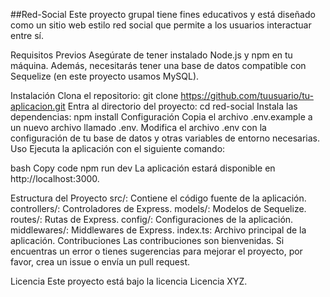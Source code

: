 ##Red-Social
Este proyecto grupal tiene fines educativos y está diseñado como un sitio web estilo red social que permite a los usuarios interactuar entre sí.

Requisitos Previos
Asegúrate de tener instalado Node.js y npm en tu máquina. Además, necesitarás tener una base de datos compatible con Sequelize (en este proyecto usamos MySQL).

Instalación
Clona el repositorio: git clone https://github.com/tuusuario/tu-aplicacion.git
Entra al directorio del proyecto: cd red-social
Instala las dependencias: npm install
Configuración
Copia el archivo .env.example a un nuevo archivo llamado .env.
Modifica el archivo .env con la configuración de tu base de datos y otras variables de entorno necesarias.
Uso
Ejecuta la aplicación con el siguiente comando:

bash
Copy code
npm run dev
La aplicación estará disponible en http://localhost:3000.

Estructura del Proyecto
src/: Contiene el código fuente de la aplicación.
controllers/: Controladores de Express.
models/: Modelos de Sequelize.
routes/: Rutas de Express.
config/: Configuraciones de la aplicación.
middlewares/: Middlewares de Express.
index.ts: Archivo principal de la aplicación.
Contribuciones
Las contribuciones son bienvenidas. Si encuentras un error o tienes sugerencias para mejorar el proyecto, por favor, crea un issue o envía un pull request.

Licencia
Este proyecto está bajo la licencia Licencia XYZ.

